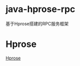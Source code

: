 # java-hprose-rpc
基于Hprose搭建的RPC服务框架

# Hprose

<a href="https://github.com/hprose/hprose-java" target="_blank">Hprose</a>
